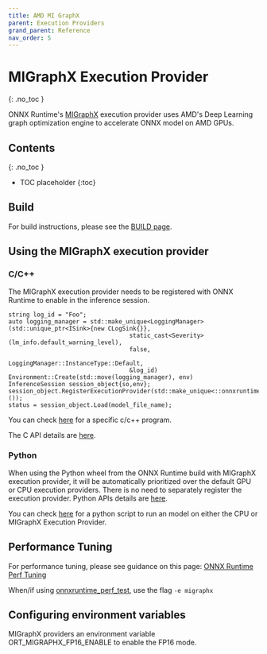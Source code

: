 ```yaml
---
title: AMD MI GraphX
parent: Execution Providers
grand_parent: Reference
nav_order: 5
---
```


# MIGraphX Execution Provider
{: .no_toc }

ONNX Runtime's [MIGraphX](https://github.com/ROCmSoftwarePlatform/AMDMIGraphX/) execution provider uses AMD's Deep Learning graph optimization engine to accelerate ONNX model on AMD GPUs.

## Contents
{: .no_toc }

* TOC placeholder
{:toc}

## Build
For build instructions, please see the [BUILD page](../../how-to/build.md#AMD-MIGraphX). 

## Using the MIGraphX execution provider
### C/C++
The MIGraphX execution provider needs to be registered with ONNX Runtime to enable in the inference session. 
```
string log_id = "Foo";
auto logging_manager = std::make_unique<LoggingManager>
(std::unique_ptr<ISink>{new CLogSink{}},
                                  static_cast<Severity>(lm_info.default_warning_level),
                                  false,
                                  LoggingManager::InstanceType::Default,
                                  &log_id)
Environment::Create(std::move(logging_manager), env)
InferenceSession session_object{so,env};
session_object.RegisterExecutionProvider(std::make_unique<::onnxruntime::MIGraphXExecutionProvider>());
status = session_object.Load(model_file_name);
```
You can check [here](https://github.com/scxiao/ort_test/tree/master/char_rnn) for a specific c/c++ program.

The C API details are [here](../api/c-api.md).

### Python
When using the Python wheel from the ONNX Runtime build with MIGraphX execution provider, it will be automatically
prioritized over the default GPU or CPU execution providers. There is no need to separately register the execution
provider. Python APIs details are [here](../python/api_summary.rst#api-summary).

You can check [here](https://github.com/scxiao/ort_test/tree/master/python/run_onnx) for a python script to run an
model on either the CPU or MIGraphX Execution Provider.

## Performance Tuning
For performance tuning, please see guidance on this page: [ONNX Runtime Perf Tuning](../../how-to/tune-performance.md)

When/if using [onnxruntime_perf_test](https://github.com/microsoft/onnxruntime/tree/master/onnxruntime/test/perftest#onnxruntime-performance-test), use the flag `-e migraphx` 

## Configuring environment variables
MIGraphX providers an environment variable ORT_MIGRAPHX_FP16_ENABLE to enable the FP16 mode.

